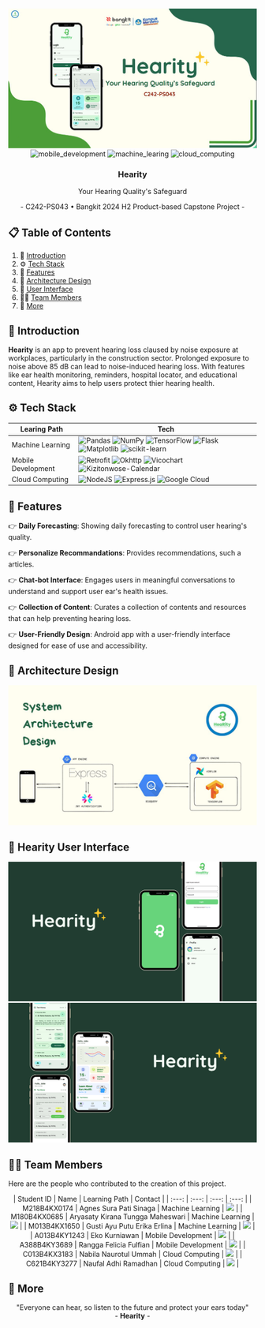 <div align="center">
  <br />
    <img src="https://github.com/hearity-capstone/.github/blob/main/assets/hearity.png?raw=true" alt="Project Banner">
  <br />

  <div>
    <img src="https://img.shields.io/badge/Mobile_Development-black?style=for-the-badge&logoColor=white&logo=android&color=3DDB86" alt="mobile_development" />
    <img src="https://img.shields.io/badge/Machine_learning-black?style=for-the-badge&logoColor=white&logo=tensorflow&color=FF6F00" alt="machine_learing" />
    <img src="https://img.shields.io/badge/-Cloud_Computing-black?style=for-the-badge&logoColor=white&logo=google-cloud&color=4285F4" alt="cloud_computing" />
  </div>

<h3 align="center">Hearity</h3>

  <div align="center">
    Your Hearing Quality's Safeguard
    <p> -  C242-PS043   •   Bangkit 2024 H2 Product-based Capstone Project  - </p>
  </div>
</div>

## 📋 <a name="table">Table of Contents</a>

1. 🤖 [Introduction](#introduction)
2. ⚙️ [Tech Stack](#tech-stack)
3. 🔋 [Features](#features)
4. 🚧 [Architecture Design](#architecture-design)
5. 📱 [User Interface](#user-interface)
6. 🙍‍♂️ [Team Members](#team-members)
7. 🚀 [More](#more)

## <a name="introduction">🤖 Introduction</a>

<strong>Hearity</strong> is an app to prevent hearing loss claused by noise exposure at workplaces, particularly in the construction sector. Prolonged exposure to noise above 85 dB can lead to noise-induced hearing loss. With features like ear health monitoring, reminders, hospital locator, and educational content, Hearity aims to help users protect thier hearing health.

## <a name="tech-stack">⚙️ Tech Stack</a>

| Learing Path | Tech |
| --- | --- |
| Machine Learning   | ![Pandas](https://img.shields.io/badge/pandas-%23150458.svg?style=for-the-badge&logo=pandas&logoColor=white) ![NumPy](https://img.shields.io/badge/numpy-%23013243.svg?style=for-the-badge&logo=numpy&logoColor=white) ![TensorFlow](https://img.shields.io/badge/TensorFlow-%23FF6F00.svg?style=for-the-badge&logo=TensorFlow&logoColor=white) ![Flask](https://img.shields.io/badge/flask-ffffff.svg?style=for-the-badge&logo=flask&logoColor=black) ![Matplotlib](https://img.shields.io/badge/Matplotlib-%23ffffff.svg?style=for-the-badge&logo=Matplotlib&logoColor=black) ![scikit-learn](https://img.shields.io/badge/scikit--learn-%23F7931E.svg?style=for-the-badge&logo=scikit-learn&logoColor=white) |
| Mobile Development | ![Retrofit](https://img.shields.io/badge/Retrofit-%23ffffff.svg?style=for-the-badge&logo=Matplotlib&logoColor=black) ![Okhttp](https://img.shields.io/badge/okhttp-009485?style=for-the-badge&logoColor=white) ![Vicochart](https://img.shields.io/badge/Vico_chart-91081F.svg?style=for-the-badge&logo=Matplotlib&logoColor=black) ![Kizitonwose-Calendar](https://img.shields.io/badge/Kizitonwose_Caledar-%23404d59.svg?style=for-the-badge&logoColor=%2361DAFB)                                                                                                                                                                                                                                             |
| Cloud Computing    | ![NodeJS](https://img.shields.io/badge/node.js-6DA55F?style=for-the-badge&logo=node.js&logoColor=white) ![Express.js](https://img.shields.io/badge/express.js-%23404d59.svg?style=for-the-badge&logo=express&logoColor=%2361DAFB) ![Google Cloud](https://img.shields.io/badge/Google_Cloud-%234285F4.svg?style=for-the-badge&logo=google-cloud&logoColor=white)                                                                                                                                                                                                                                                                                                                                                |

## <a name="features">🔋 Features</a>

👉 **Daily Forecasting**: Showing daily forecasting to control user hearing's quality.

👉 **Personalize Recommandations**: Provides recommendations, such a articles.

👉 **Chat-bot Interface**: Engages users in meaningful conversations to understand and support user ear's health issues.

👉 **Collection of Content**: Curates a collection of contents and resources that can help preventing hearing loss.

👉 **User-Friendly Design**: Android app with a user-friendly interface designed for ease of use and accessibility.

## <a name="architecture-design">🚧 Architecture Design</a>

![Architecture Design](https://github.com/hearity-capstone/.github/blob/main/assets/app_architecture.png?raw=true)

## <a name="user-interface">📱 Hearity User Interface</a>

![Application UI1](https://github.com/hearity-capstone/.github/blob/main/assets/hearityui1.png?raw=true)
![Application UI2](https://github.com/hearity-capstone/.github/blob/main/assets/hearityui2.png?raw=true)

## <a name="team-members">🙍‍♂️ Team Members</a>

Here are the people who contributed to the creation of this project.

<div align="center">
  | Student ID | Name | Learning Path | Contact |
  | :---: | :---: | :---: | :---: |
  | M218B4KX0174 | Agnes Sura Pati Sinaga | Machine Learning | <a href="https://www.linkedin.com/in/agnessurapatisinaga/"><img src="https://img.shields.io/badge/LinkedIn-0077B5?style=for-the-badge&logo=linkedin&logoColor=white" /></a> |
  | M180B4KX0685 | Aryasaty Kirana Tungga Maheswari |  Machine Learning  |            <a href="https://www.linkedin.com/in/aryasatykirana/"><img src="https://img.shields.io/badge/LinkedIn-0077B5?style=for-the-badge&logo=linkedin&logoColor=white" /></a>             |
  | M013B4KX1650 | Gusti Ayu Putu Erika Erlina |  Machine Learning  | <a href="https://www.linkedin.com/in/gusti-ayu-putu-erika-erlina-2105a5219/"><img src="https://img.shields.io/badge/LinkedIn-0077B5?style=for-the-badge&logo=linkedin&logoColor=white" /></a> |
  | A013B4KY1243 | Eko Kurniawan | Mobile Development | <a href="https://www.linkedin.com/in/eko-kurnia/"><img src="https://img.shields.io/badge/LinkedIn-0077B5?style=for-the-badge&logo=linkedin&logoColor=white" /></a>               |
  | A388B4KY3689 | Rangga Felicia Fulfian | Mobile Development | <a href="https://www.linkedin.com/in/ranggafeliciafulfian/"><img src="https://img.shields.io/badge/LinkedIn-0077B5?style=for-the-badge&logo=linkedin&logoColor=white" /></a>          |
  | C013B4KX3183 | Nabila Naurotul Ummah | Cloud Computing | <a href="https://www.linkedin.com/in/nabila-naurotul-338558284/"><img src="https://img.shields.io/badge/LinkedIn-0077B5?style=for-the-badge&logo=linkedin&logoColor=white" /></a>       |
  | C621B4KY3277 | Naufal Adhi Ramadhan | Cloud Computing | <a href="https://linkedin.com/in/naufaladhiramadhan/"><img src="https://img.shields.io/badge/LinkedIn-0077B5?style=for-the-badge&logo=linkedin&logoColor=white" /></a>             |
</div>

## <a name="more">🚀 More</a>

<div align="center">
  "Everyone can hear, so listen to the future and protect your ears today"
  <br />
  - <strong>Hearity</strong> -
</div>
